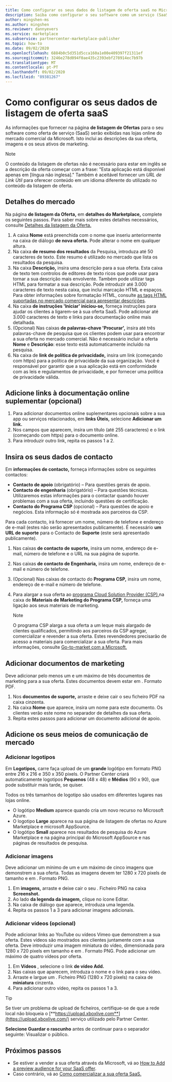 ```yaml
---
title: Como configurar os seus dados de listagem de oferta saaS no Microsoft Partner Center
description: Saiba como configurar o seu software como um serviço (SaaS) oferecendo detalhes de listagem no mercado comercial da Microsoft.
author: mingshen-ms
ms.author: mingshen
ms.reviewer: dannyevers
ms.service: marketplace
ms.subservice: partnercenter-marketplace-publisher
ms.topic: how-to
ms.date: 09/02/2020
ms.openlocfilehash: 6884b0c5d351d5cca160a1e00e409397f21311ef
ms.sourcegitcommit: 3246e278d094f0ae435c2393ebf278914ec7b97b
ms.translationtype: MT
ms.contentlocale: pt-PT
ms.lasthandoff: 09/02/2020
ms.locfileid: "89381267"
---
```

# <a name="how-to-configure-your-saas-offer-listing-details"></a>Como configurar os seus dados de listagem de oferta saaS

As informações que fornecer na página **de listagem de Ofertas** para o seu software como oferta de serviço (SaaS) serão exibidas nas lojas online do mercado comercial da Microsoft. Isto inclui as descrições da sua oferta, imagens e os seus ativos de marketing.

> [!NOTE]
> O conteúdo da listagem de ofertas não é necessário para estar em inglês se a descrição da oferta começar com a frase: "Esta aplicação está disponível apenas em [língua não inglesa]." Também é aceitável fornecer um *URL de Link Útil* para oferecer conteúdo em um idioma diferente do utilizado no conteúdo da listagem de oferta.

## <a name="marketplace-details"></a>Detalhes do mercado

Na página **de listagem da Oferta,** em **detalhes do Marketplace,** complete os seguintes passos. Para saber mais sobre estes detalhes necessários, consulte [Detalhes da listagem da Oferta.](plan-saas-offer.md#offer-listing-details)

1. A caixa **Nome** está preenchida com o nome que inseriu anteriormente na caixa de diálogo **de nova oferta.** Pode alterar o nome em qualquer altura.
1. Na caixa **de resumo dos resultados** da Pesquisa, introduza até 50 caracteres de texto. Este resumo é utilizado no mercado que lista os resultados da pesquisa.
1. Na caixa **Descrição,** insira uma descrição para a sua oferta. Esta caixa de texto tem controlos de editores de texto ricos que pode usar para tornar a sua descrição mais envolvente. Também pode utilizar tags HTML para formatar a sua descrição. Pode introduzir até 3.000 caracteres de texto nesta caixa, que inclui marcação HTML e espaços. Para obter informações sobre formatação HTML, consulte [as tags HTML suportadas no mercado comercial para apresentar descrições](supported-html-tags.md).
1. Na caixa **de instruções 'Iniciar' iniciou-se,** forneça instruções para ajudar os clientes a ligarem-se à sua oferta SaaS. Pode adicionar até 3.000 caracteres de texto e links para documentação online mais detalhada.
1. (Opcional) Nas caixas **de palavras-chave 'Procurar',** insira até três palavras-chave de pesquisa que os clientes podem usar para encontrar a sua oferta no mercado comercial. Não é necessário incluir a oferta **Nome** e **Descrição**: esse texto está automaticamente incluído na pesquisa.
1. Na caixa de **link de política de privacidade,** insira um link (começando com https) para a política de privacidade da sua organização. Você é responsável por garantir que a sua aplicação está em conformidade com as leis e regulamentos de privacidade, e por fornecer uma política de privacidade válida.

## <a name="add-links-to-supplemental-online-documentation-optional"></a>Adicione links à documentação online suplementar (opcional)

1. Para adicionar documentos online suplementares opcionais sobre a sua app ou serviços relacionados, em **links Úteis,** selecione **Adicionar um link.**
1. Nos campos que aparecem, insira um título (até 255 caracteres) e o link (começando com https) para o documento online.
1. Para introduzir outro link, repita os passos 1 a 2.

## <a name="enter-your-contact-information"></a>Insira os seus dados de contacto

Em **informações de contacto,** forneça informações sobre os seguintes contactos:

- **Contacto de apoio**  (obrigatório) – Para questões gerais de apoio.
- **Contacto de engenharia**  (obrigatório) – Para questões técnicas. Utilizaremos estas informações para o contactar quando houver problemas com a sua oferta, incluindo questões de certificação.
- **Contacto do Programa CSP** (opcional) – Para questões de apoio e negócios. Esta informação só é mostrada aos parceiros da CSP.

Para cada contacto, irá fornecer um nome, número de telefone e endereço de e-mail (estes não serão apresentados publicamente). É necessário **um URL de suporte** para o Contacto de **Suporte** (este será apresentado publicamente).

1. Nas caixas **de contacto de suporte,** insira um nome, endereço de e-mail, número de telefone e o URL na sua página de suporte.
1. Nas caixas **de contacto de Engenharia,** insira um nome, endereço de e-mail e número de telefone.
1. (Opcional) Nas caixas de contacto do **Programa CSP,** insira um nome, endereço de e-mail e número de telefone.
1. Para alargar a sua oferta ao [programa Cloud Solution Provider (CSP),](cloud-solution-providers.md)na caixa de **Materiais de Marketing do Programa CSP,** forneça uma ligação aos seus materiais de marketing.

   > [!NOTE]
   > O programa CSP alarga a sua oferta a um leque mais alargado de clientes qualificados, permitindo aos parceiros da CSP agregar, comercializar e revender a sua oferta. Estes revendedores precisarão de acesso a materiais para comercializar a sua oferta. Para mais informações, consulte [Go-to-market com a Microsoft.](https://partner.microsoft.com/reach-customers/gtm)

## <a name="add-marketing-documents"></a>Adicionar documentos de marketing

Deve adicionar pelo menos um e um máximo de três documentos de marketing para a sua oferta. Estes documentos devem estar em . Formato PDF.

1. Nos **documentos de suporte,** arraste e deixe cair o seu ficheiro PDF na caixa cinzenta.
1. Na caixa **Nome** que aparece, insira um nome para este documento. Os clientes verão este nome no separador de detalhes da sua oferta.
1. Repita estes passos para adicionar um documento adicional de apoio.

## <a name="add-your-marketplace-media"></a>Adicione os seus meios de comunicação de mercado

### <a name="add-logos"></a>Adicionar logotipos

Em **Logotipos,** carre faça upload de um **grande** logótipo em formato PNG entre 216 x 216 e 350 x 350 pixels. O Partner Center criará automaticamente logotipos **Pequenos** (48 x 48) e **Médios** (90 x 90), que pode substituir mais tarde, se quiser.

Todos os três tamanhos de logotipo são usados em diferentes lugares nas lojas online.

- O logótipo **Medium** aparece quando cria um novo recurso no Microsoft Azure.
- O logotipo **Large** aparece na sua página de listagem de ofertas no Azure Marketplace e microsoft AppSource.
- O logótipo **Small** aparece nos resultados de pesquisa do Azure Marketplace e na página principal do Microsoft AppSource e nas páginas de resultados de pesquisa.
   
### <a name="add-screenshots"></a>Adicionar imagens

Deve adicionar um mínimo de um e um máximo de cinco imagens que demonstrem a sua oferta. Todas as imagens devem ter 1280 x 720 pixels de tamanho e em . Formato PNG.

1. Em **imagens,** arraste e deixe cair o seu . Ficheiro PNG na caixa **Screenshot.**
2. Ao lado **da legenda da imagem,** clique no ícone Editar.
3. Na caixa de diálogo que aparece, introduza uma legenda.
4. Repita os passos 1 a 3 para adicionar imagens adicionais.

### <a name="add-videos-optional"></a>Adicionar vídeos (opcional)

Pode adicionar links ao YouTube ou vídeos Vimeo que demonstrem a sua oferta. Estes vídeos são mostrados aos clientes juntamente com a sua oferta. Deve introduzir uma imagem miniatura do vídeo, dimensionada para 1280 x 720 pixels em tamanho e em . Formato PNG. Pode adicionar um máximo de quatro vídeos por oferta.

1. Em **Vídeos** , selecione o link **de vídeo Add.**
2. Nas caixas que aparecem, introduza o nome e o link para o seu vídeo.
3. Arraste e largue um . Ficheiro PNG (1280 x 720 pixels) na caixa de **miniatura** cinzenta.
4. Para adicionar outro vídeo, repita os passos 1 a 3.

> [!TIP]
> Se tiver um problema de upload de ficheiros, certifique-se de que a rede local não bloqueia o [**https://upload.xboxlive.com**](https://upload.xboxlive.com/) serviço utilizado pelo Partner Center.

**Selecione Guardar o rascunho** antes de continuar para o separador seguinte: Visualizar o público.

## <a name="next-steps"></a>Próximos passos

- Se estiver a vender a sua oferta através da Microsoft, vá ao [How to Add a preview audience for your SaaS offer](create-new-saas-offer-preview.md). 
- Caso contrário, vá ao [Como comercializar a sua oferta SaaS.](create-new-saas-offer-marketing.md)
